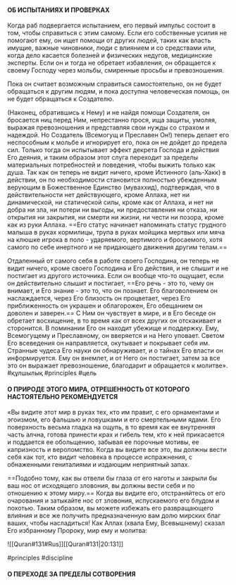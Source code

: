 
#### ОБ ИСПЫТАНИЯХ И ПРОВЕРКАХ

Когда раб подвергается испытанием, его первый импульс состоит в том, чтобы справиться с этим самому. Если его собственные усилия не помогают ему, он ищет помощи от других людей, таких как власть имущие, важные чиновники, люди с влиянием и со средствами или, когда дело касается болезней и физических недугов, медицинские эксперты. Если он и тогда не обретает избавления, он обращается к своему Господу через мольбы, смиренные просьбы и превозношения.

Пока он считает возможным справиться самостоятельно, он не будет обращаться к другим людям, и пока доступна человеческая помощь, он не будет обращаться к Создателю. 

(Наконец, обратившись к Нему) и не найдя помощи Создателя, он бросается ниц перед Ним, непрестанно прося, ища защиты, умоляя, выражая превозношения и представляя свои нужды со страхом и надеждой. Но Создатель (Всемогущ и Преславен Он!) теперь делает его неспособным к мольбе и игнорирует его, пока он не дойдет до предела сил. Только тогда он испытывает эффект декрета Господа и действия Его деяния, и таким образом этот слуга переходит за пределы материальных потребностей и поведения, чтобы выжить только как душа. Так как он теперь не видит ничего, кроме Истинного (аль-Хакк) в действии, он по необходимости становится полностью убежденным верующим в Божественное Единство (муваххид), подтверждая, что в действительности нет действующего, кроме Аллаха, нет ни динамической, ни статической силы, кроме как от Аллаха, и нет ни добра ни зла, ни потери ни выгоды, ни предоставления ни отказа, ни открытия ни закрытия, ни смерти ни жизни, ни чести ни позора, кроме как из руки Аллаха. ==Его статус начинает напоминать статус грудного малыша в руках кормилицы, трупа в руках мойщика мертвых или мяча на клюшке игрока в поло - ударяемого, вертимого и бросаемого, хотя самого по себе инертного и не придающего движения другим телам.==

Отдаленный от самого себя в работе своего Господина, он теперь не видит ничего, кроме своего Господина и Его действия, и не слышит и не постигает из другого источника. Если он вообще что-то ощущает, если он действительно слышит и постигает, ==Его речь - это то, чему он внимает, и Его знание - это то, что он познает. Его благоволением он наслаждается, через Его близость он процветает, через Его приближенность он украшен и облагорожен, Его обещанием он доволен и заверен.== С Ним он чувствует в мире, и в Его беседе он обретает восхищение, в то время как от всех других он отскакивает и сторонится. В поминании Его он находит убежище и поддержку. Ему, Всемогущему и Преславному, он вверяется и на Него уповает. Светом Его всеведения он направляется, окутывает и покрывает себя им. Странные чудеса Его науки он обнаруживает, и о тайнах Его власти он информируется. Ему он внемлет, и от Него он постигает, затем за все это он выражает превозношение, благодарит и обращается к молитве».
#құлшылық #principles #цель 




#### О ПРИРОДЕ ЭТОГО МИРА, ОТРЕШЕННОСТЬ ОТ КОТОРОГО НАСТОЯТЕЛЬНО РЕКОМЕНДУЕТСЯ

«Вы видите этот мир в руках тех, кто им правит, с его орнаментами и эгоизмом, его фальшью и ловушками и его смертельными ядами. Его поверхность весьма гладка на ощупь, в то время как ее внутренняя часть алчна, готова принести крах и гибель тем, кто к ней прикасается и поддается ее обольщению, забывая ее порочные мотивы, ее капризность и вероломство. Когда вы видите все это, вы должны вести себя как тот, кто видит человека в процессе испражнения, с обнаженными гениталиями и издающим неприятный запах. 

==Подобно тому, как вы отвели бы глаза от его наготы и закрыли бы ваш нос от исходящего зловония, вы должны вести себя и по отношению к этому миру.== Когда вы видите его, отстраняйтесь от его очарования и затыкайте нос от зловония, испускаемого его блудом и похотью. Таким образом, вы можете избежать его развращающего влияния и все же получить предназначенную вам долю мирских благ ваших, чтобы насладиться! Как Аллах (хвала Ему, Всевышнему) сказал Его избранному Пророку, мир ему и молитва:

![[Quran#131#Rus]][[Quran#131|20:131]]

#principles #discipline 







#### О ПЕРЕХОДЕ ЗА ПРЕДЕЛЫ СОТВОРЕНИЯ

